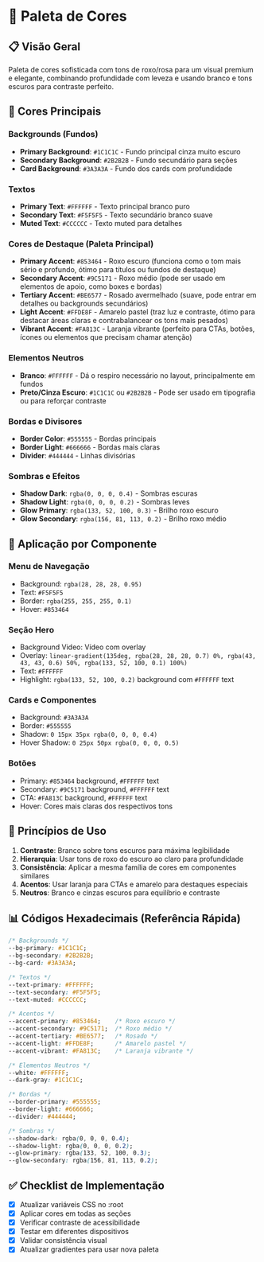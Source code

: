 # 🎨 Paleta de Cores 

## 📋 Visão Geral
Paleta de cores sofisticada com tons de roxo/rosa para um visual premium e elegante, combinando profundidade com leveza e usando branco e tons escuros para contraste perfeito.

## 🌙 Cores Principais

### Backgrounds (Fundos)
- **Primary Background**: `#1C1C1C` - Fundo principal cinza muito escuro
- **Secondary Background**: `#2B2B2B` - Fundo secundário para seções
- **Card Background**: `#3A3A3A` - Fundo dos cards com profundidade

### Textos
- **Primary Text**: `#FFFFFF` - Texto principal branco puro
- **Secondary Text**: `#F5F5F5` - Texto secundário branco suave
- **Muted Text**: `#CCCCCC` - Texto muted para detalhes

### Cores de Destaque (Paleta Principal)
- **Primary Accent**: `#853464` - Roxo escuro (funciona como o tom mais sério e profundo, ótimo para títulos ou fundos de destaque)
- **Secondary Accent**: `#9C5171` - Roxo médio (pode ser usado em elementos de apoio, como boxes e bordas)
- **Tertiary Accent**: `#BE6577` - Rosado avermelhado (suave, pode entrar em detalhes ou backgrounds secundários)
- **Light Accent**: `#FFDE8F` - Amarelo pastel (traz luz e contraste, ótimo para destacar áreas claras e contrabalancear os tons mais pesados)
- **Vibrant Accent**: `#FA813C` - Laranja vibrante (perfeito para CTAs, botões, ícones ou elementos que precisam chamar atenção)

### Elementos Neutros
- **Branco**: `#FFFFFF` - Dá o respiro necessário no layout, principalmente em fundos
- **Preto/Cinza Escuro**: `#1C1C1C` ou `#2B2B2B` - Pode ser usado em tipografia ou para reforçar contraste

### Bordas e Divisores
- **Border Color**: `#555555` - Bordas principais
- **Border Light**: `#666666` - Bordas mais claras
- **Divider**: `#444444` - Linhas divisórias

### Sombras e Efeitos
- **Shadow Dark**: `rgba(0, 0, 0, 0.4)` - Sombras escuras
- **Shadow Light**: `rgba(0, 0, 0, 0.2)` - Sombras leves
- **Glow Primary**: `rgba(133, 52, 100, 0.3)` - Brilho roxo escuro
- **Glow Secondary**: `rgba(156, 81, 113, 0.2)` - Brilho roxo médio

## 📱 Aplicação por Componente

### Menu de Navegação
- Background: `rgba(28, 28, 28, 0.95)`
- Text: `#F5F5F5`
- Border: `rgba(255, 255, 255, 0.1)`
- Hover: `#853464`

### Seção Hero
- Background Video: Vídeo com overlay
- Overlay: `linear-gradient(135deg, rgba(28, 28, 28, 0.7) 0%, rgba(43, 43, 43, 0.6) 50%, rgba(133, 52, 100, 0.1) 100%)`
- Text: `#FFFFFF`
- Highlight: `rgba(133, 52, 100, 0.2)` background com `#FFFFFF` text

### Cards e Componentes
- Background: `#3A3A3A`
- Border: `#555555`
- Shadow: `0 15px 35px rgba(0, 0, 0, 0.4)`
- Hover Shadow: `0 25px 50px rgba(0, 0, 0, 0.5)`

### Botões
- Primary: `#853464` background, `#FFFFFF` text
- Secondary: `#9C5171` background, `#FFFFFF` text
- CTA: `#FA813C` background, `#FFFFFF` text
- Hover: Cores mais claras dos respectivos tons

## 🎯 Princípios de Uso

1. **Contraste**: Branco sobre tons escuros para máxima legibilidade
2. **Hierarquia**: Usar tons de roxo do escuro ao claro para profundidade
3. **Consistência**: Aplicar a mesma família de cores em componentes similares
4. **Acentos**: Usar laranja para CTAs e amarelo para destaques especiais
5. **Neutros**: Branco e cinzas escuros para equilíbrio e contraste

## 📊 Códigos Hexadecimais (Referência Rápida)

```css
/* Backgrounds */
--bg-primary: #1C1C1C;
--bg-secondary: #2B2B2B;
--bg-card: #3A3A3A;

/* Textos */
--text-primary: #FFFFFF;
--text-secondary: #F5F5F5;
--text-muted: #CCCCCC;

/* Acentos */
--accent-primary: #853464;    /* Roxo escuro */
--accent-secondary: #9C5171;  /* Roxo médio */
--accent-tertiary: #BE6577;   /* Rosado */
--accent-light: #FFDE8F;      /* Amarelo pastel */
--accent-vibrant: #FA813C;    /* Laranja vibrante */

/* Elementos Neutros */
--white: #FFFFFF;
--dark-gray: #1C1C1C;

/* Bordas */
--border-primary: #555555;
--border-light: #666666;
--divider: #444444;

/* Sombras */
--shadow-dark: rgba(0, 0, 0, 0.4);
--shadow-light: rgba(0, 0, 0, 0.2);
--glow-primary: rgba(133, 52, 100, 0.3);
--glow-secondary: rgba(156, 81, 113, 0.2);
```

## ✅ Checklist de Implementação

- [x] Atualizar variáveis CSS no :root
- [x] Aplicar cores em todas as seções
- [x] Verificar contraste de acessibilidade
- [x] Testar em diferentes dispositivos
- [x] Validar consistência visual
- [x] Atualizar gradientes para usar nova paleta

